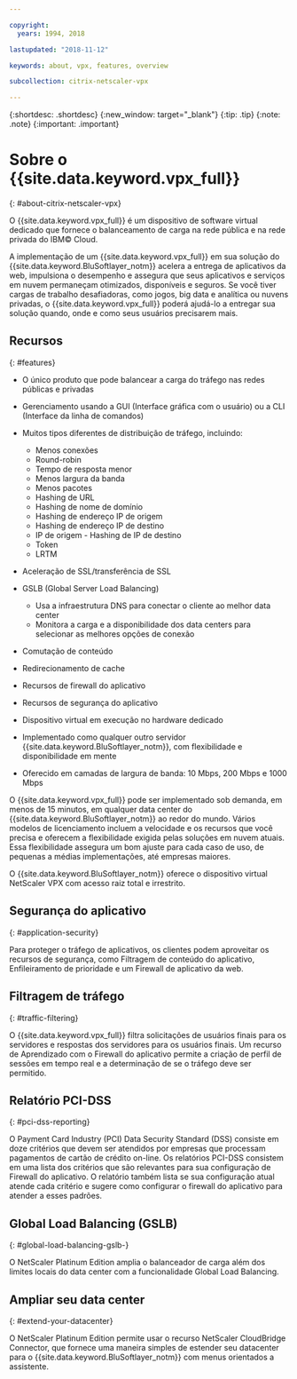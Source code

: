 ```yaml
---

copyright:
  years: 1994, 2018

lastupdated: "2018-11-12"

keywords: about, vpx, features, overview

subcollection: citrix-netscaler-vpx

---
```


{:shortdesc: .shortdesc}
{:new_window: target="_blank"}
{:tip: .tip}
{:note: .note}
{:important: .important}

# Sobre o {{site.data.keyword.vpx_full}}
{: #about-citrix-netscaler-vpx}

O {{site.data.keyword.vpx_full}} é um dispositivo de software virtual dedicado que fornece o balanceamento de carga na rede pública e na rede privada do IBM© Cloud.

A implementação de um {{site.data.keyword.vpx_full}} em sua solução do {{site.data.keyword.BluSoftlayer_notm}} acelera a entrega de aplicativos da web, impulsiona o desempenho e assegura que seus aplicativos e serviços em nuvem permaneçam otimizados, disponíveis e seguros. Se você tiver cargas de trabalho desafiadoras, como jogos, big data e analítica ou nuvens privadas, o {{site.data.keyword.vpx_full}} poderá ajudá-lo a entregar sua solução quando, onde e como seus usuários precisarem mais.

## Recursos
{: #features}

* O único produto que pode balancear a carga do tráfego nas redes públicas e privadas
* Gerenciamento usando a GUI (Interface gráfica com o usuário) ou a CLI (Interface da linha de comandos)
* Muitos tipos diferentes de distribuição de tráfego, incluindo:
  * Menos conexões
  * Round-robin
  * Tempo de resposta menor
  * Menos largura da banda
  * Menos pacotes
  * Hashing de URL
  * Hashing de nome de domínio
  * Hashing de endereço IP de origem
  * Hashing de endereço IP de destino
  * IP de origem - Hashing de IP de destino
  * Token
  * LRTM

* Aceleração de SSL/transferência de SSL
* GSLB (Global Server Load Balancing)
  * Usa a infraestrutura DNS para conectar o cliente ao melhor data center
  * Monitora a carga e a disponibilidade dos data centers para selecionar as melhores opções de conexão
* Comutação de conteúdo
* Redirecionamento de cache
* Recursos de firewall do aplicativo
* Recursos de segurança do aplicativo
* Dispositivo virtual em execução no hardware dedicado
* Implementado como qualquer outro servidor {{site.data.keyword.BluSoftlayer_notm}}, com flexibilidade e disponibilidade em mente
* Oferecido em camadas de largura de banda: 10 Mbps, 200 Mbps e 1000 Mbps

O {{site.data.keyword.vpx_full}} pode ser implementado sob demanda, em menos de 15 minutos, em qualquer data center do {{site.data.keyword.BluSoftlayer_notm}} ao redor do mundo. Vários modelos de licenciamento incluem a velocidade e os recursos que você precisa e oferecem a flexibilidade exigida pelas soluções em nuvem atuais. Essa flexibilidade assegura um bom ajuste para cada caso de uso, de pequenas a médias implementações, até empresas maiores.

O {{site.data.keyword.BluSoftlayer_notm}} oferece o dispositivo virtual NetScaler VPX com acesso raiz total e irrestrito.   

## Segurança do aplicativo
{: #application-security}

Para proteger o tráfego de aplicativos, os clientes podem aproveitar os recursos de segurança, como Filtragem de conteúdo do aplicativo, Enfileiramento de prioridade e um Firewall de aplicativo da web.

## Filtragem de tráfego
{: #traffic-filtering}

O {{site.data.keyword.vpx_full}} filtra solicitações de usuários finais para os servidores e respostas dos servidores para os usuários finais. Um recurso de Aprendizado com o Firewall do aplicativo permite a criação de perfil de sessões em tempo real e a determinação de se o tráfego deve ser permitido.

## Relatório PCI-DSS
{: #pci-dss-reporting}

O Payment Card Industry (PCI) Data Security Standard (DSS) consiste em doze critérios que devem ser atendidos por empresas que processam pagamentos de cartão de crédito on-line. Os relatórios PCI-DSS consistem em uma lista dos critérios que são relevantes para sua configuração de Firewall do aplicativo. O relatório também lista se sua configuração atual atende cada critério e sugere como configurar o firewall do aplicativo para atender a esses padrões.

## Global Load Balancing (GSLB)
{: #global-load-balancing-gslb-}

O NetScaler Platinum Edition amplia o balanceador de carga além dos limites locais do data center com a funcionalidade Global Load Balancing.

## Ampliar seu data center
{: #extend-your-datacenter}

O NetScaler Platinum Edition permite usar o recurso NetScaler CloudBridge Connector, que fornece uma maneira simples de estender seu datacenter para o {{site.data.keyword.BluSoftlayer_notm}} com menus orientados a assistente.
